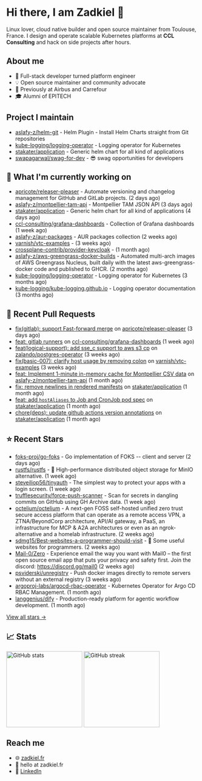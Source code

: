 # Hi there, I am Zadkiel 👋

Linux lover, cloud native builder and open source maintainer from Toulouse, France. I design and operate scalable Kubernetes platforms at **CCL Consulting** and hack on side projects after hours.

## About me

* 💼 Full-stack developer turned platform engineer
* 💡 Open source maintainer and community advocate
* 🏢 Previously at Airbus and Carrefour
* 🎓 Alumni of EPITECH

## Project I maintain

- [aslafy-z/helm-git](https://github.com/aslafy-z/helm-git) - Helm Plugin - Install Helm Charts straight from Git repositories
- [kube-logging/logging-operator](https://github.com/kube-logging/logging-operator) - Logging operator for Kubernetes
- [stakater/application](https://github.com/stakater/application) - Generic helm chart for all kind of applications
- [swapagarwal/swag-for-dev](https://github.com/swapagarwal/swag-for-dev) - 😎 swag opportunities for developers

## 👷 What I'm currently working on


- [apricote/releaser-pleaser](https://github.com/apricote/releaser-pleaser) - Automate versioning and changelog management for GitHub and GitLab projects. (2 days ago)
- [aslafy-z/montpellier-tam-api](https://github.com/aslafy-z/montpellier-tam-api) - Montpellier TAM JSON API (3 days ago)
- [stakater/application](https://github.com/stakater/application) - Generic helm chart for all kind of applications (4 days ago)
- [ccl-consulting/grafana-dashboards](https://github.com/ccl-consulting/grafana-dashboards) - Collection of Grafana dashboards (1 week ago)
- [aslafy-z/aur-packages](https://github.com/aslafy-z/aur-packages) - AUR packages collection (2 weeks ago)
- [varnish/vtc-examples](https://github.com/varnish/vtc-examples) -  (3 weeks ago)
- [crossplane-contrib/provider-keycloak](https://github.com/crossplane-contrib/provider-keycloak) -  (1 month ago)
- [aslafy-z/aws-greengrass-docker-builds](https://github.com/aslafy-z/aws-greengrass-docker-builds) - Automated multi-arch images of AWS Greengrass Nucleus, built daily with the latest aws-greengrass-docker code and published to GHCR. (2 months ago)
- [kube-logging/logging-operator](https://github.com/kube-logging/logging-operator) - Logging operator for Kubernetes (3 months ago)
- [kube-logging/kube-logging.github.io](https://github.com/kube-logging/kube-logging.github.io) - Logging operator documentation (3 months ago)



## 🔨 Recent Pull Requests


- [fix(gitlab): support Fast-forward merge](https://github.com/apricote/releaser-pleaser/pull/210) on [apricote/releaser-pleaser](https://github.com/apricote/releaser-pleaser) (3 days ago)
- [feat: gitlab runners](https://github.com/ccl-consulting/grafana-dashboards/pull/1) on [ccl-consulting/grafana-dashboards](https://github.com/ccl-consulting/grafana-dashboards) (1 week ago)
- [feat(logical-support): add sse_c support to aws s3 cp](https://github.com/zalando/postgres-operator/pull/2926) on [zalando/postgres-operator](https://github.com/zalando/postgres-operator) (3 weeks ago)
- [fix(basic-007): clarify host usage by removing colon](https://github.com/varnish/vtc-examples/pull/2) on [varnish/vtc-examples](https://github.com/varnish/vtc-examples) (3 weeks ago)
- [feat: Implement 1-minute in-memory cache for Montpellier CSV data](https://github.com/aslafy-z/montpellier-tam-api/pull/7) on [aslafy-z/montpellier-tam-api](https://github.com/aslafy-z/montpellier-tam-api) (1 month ago)
- [fix: remove newlines in rendered manifests](https://github.com/stakater/application/pull/400) on [stakater/application](https://github.com/stakater/application) (1 month ago)
- [feat: add `hostAliases` to Job and CronJob pod spec](https://github.com/stakater/application/pull/398) on [stakater/application](https://github.com/stakater/application) (1 month ago)
- [chore(deps): update github actions version annotations](https://github.com/stakater/application/pull/396) on [stakater/application](https://github.com/stakater/application) (1 month ago)

## ⭐ Recent Stars


- [foks-proj/go-foks](https://github.com/foks-proj/go-foks) - Go implementation of FOKS -- client and server (2 days ago)
- [rustfs/rustfs](https://github.com/rustfs/rustfs) - 🚀 High-performance distributed object storage for MinIO  alternative. (1 week ago)
- [steveiliop56/tinyauth](https://github.com/steveiliop56/tinyauth) - The simplest way to protect your apps with a login screen. (1 week ago)
- [trufflesecurity/force-push-scanner](https://github.com/trufflesecurity/force-push-scanner) - Scan for secrets in dangling commits on GitHub using GH Archive data. (1 week ago)
- [octelium/octelium](https://github.com/octelium/octelium) - A next-gen FOSS self-hosted unified zero trust secure access platform that can operate as a remote access VPN, a ZTNA/BeyondCorp architecture, API/AI gateway, a PaaS, an infrastructure for MCP &amp; A2A architectures or even as an ngrok-alternative and a homelab infrastructure. (2 weeks ago)
- [sdmg15/Best-websites-a-programmer-should-visit](https://github.com/sdmg15/Best-websites-a-programmer-should-visit) - :link: Some useful websites for programmers. (2 weeks ago)
- [Mail-0/Zero](https://github.com/Mail-0/Zero) - Experience email the way you want with Mail0 – the first open source email app that puts your privacy and safety first. Join the discord: https://discord.gg/mail0 (2 weeks ago)
- [psviderski/unregistry](https://github.com/psviderski/unregistry) - Push docker images directly to remote servers without an external registry (3 weeks ago)
- [argoproj-labs/argocd-rbac-operator](https://github.com/argoproj-labs/argocd-rbac-operator) - Kubernetes Operator for Argo CD RBAC Management. (1 month ago)
- [langgenius/dify](https://github.com/langgenius/dify) - Production-ready platform for agentic workflow development. (1 month ago)

[View all stars →](https://github.com/aslafy-z?tab=stars)

## 📈 Stats

<a href="#"><img height=200 align="center" src="https://github-readme-stats.vercel.app/api?username=aslafy-z&show_icons=true&count_private=true&hide_border=true&theme=transparent" alt="GitHub stats" /></a>
<a href="#"><img height=200 align="center" src="https://github-readme-streak-stats-eight.vercel.app/?user=aslafy-z&hide_border=true&theme=transparent" alt="GitHub streak" /></a>

## Reach me

* 🌐 [zadkiel.fr](https://zadkiel.fr)
* 💬 hello at zadkiel.fr
* 🤝 [LinkedIn](https://go.zadkiel.fr/linkedin)
